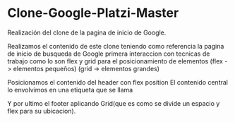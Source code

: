 # Clone-Google-Platzi-Master
Realización del clone de la pagina de inicio de Google.

Realizamos el contenido de este clone teniendo como referencia la pagina de inicio de busqueda de Google 
primera interaccion con tecnicas de trabajo como lo son flex y grid para el posicionamiento de elementos 
(flex -> elementos pequeños) (grid -> elementos grandes)

Posicionamos el contenido del header con flex position
El contenido central lo envolvimos en una etiqueta que se llama <main>
Y por ultimo el footer aplicando Grid(que es como se divide un espacio y flex para su ubicacion).
